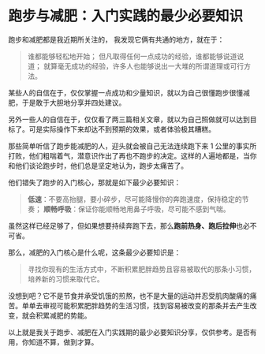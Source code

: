 # 跑步与减肥：入门实践的最少必要知识

跑步和减肥都是我近期所关注的， 我发现它俩有共通的地方，就在于：

> 谁都能够轻松地开始；
> 但凡取得任何一点成功的经验，谁都能够说道说道；
> 就算毫无成功的经验，许多人也能够说出一大堆的所谓道理或可行方法。

某些人的自信在于，仅仅掌握一点成功和少量知识，就以为自己很懂跑步很懂减肥，于是敢于大胆地分享并四处建议。

另外一些人的自信在于，仅仅看了两三篇相关文章，就以为自己照做就可以达到目标了。可是实际操作下来却达不到预期的效果，或者体验极其糟糕。

那些简单听信了跑步能减肥的人，迎头就会被自己无法连续跑下来 1 公里的事实所打败，他们粗喘着气，潜意识作出了再也不跑步的决定。这样的人遍地都是，当你和他们谈论跑步时，他们总是坚定地认为，跑步太痛苦了。

他们错失了跑步的入门核心，那就是如下最少必要知识：

> **低速**：不要高抬腿，要小碎步，尽可能降慢你的奔跑速度，保持稳定的节奏；
> **顺畅呼吸**：保证你能顺畅地用鼻子呼吸，尽可能不感到气喘。

虽然这样已经足够了，但如果想要持续奔跑下去，那么**跑前热身、跑后拉伸**也必不可省。

那么，减肥的入门核心是什么呢，这条最少必要知识是：

> 寻找你现有的生活方式中，不断积累肥胖趋势且容易被取代的那条小习惯，
> 培养新的习惯来取代它。

没想到吧？它不是节食并承受饥饿的煎熬，也不是大量的运动并忍受肌肉酸痛的痛苦。单单去审视可能积累肥胖趋势的生活习惯，找到容易被改变的那条并去产生改变，就会积累减肥的势能。

以上就是我关于跑步、减肥在入门实践期的最少必要知识分享，仅供参考。是否有用，你知道不算，做到才算。

<!---

tags: #减脂 #健身

created_at: 2020-11-13

updated_at: 2020-12-07

--->